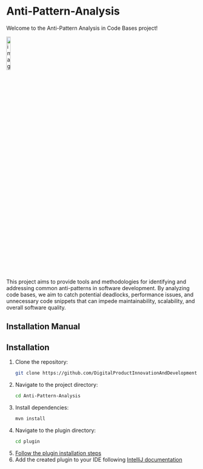 # Anti-Pattern-Analysis

Welcome to the Anti-Pattern Analysis in Code Bases project!

<img src="https://github.com/DigitalProductInnovationAndDevelopment/Anti-Pattern-Analysis/assets/58306766/dfb0b129-83c0-42fd-852b-778c87da46b8" alt="image" width=15% height=15%/>
<br>
<br>
<br>
<br>
This project aims to provide tools and methodologies for identifying and addressing common anti-patterns in software development. By analyzing code bases, we aim to catch potential deadlocks, performance issues, and unnecessary code snippets that can impede maintainability, scalability, and overall software quality.

## Installation Manual

## Installation

1. Clone the repository:
   ```bash
   git clone https://github.com/DigitalProductInnovationAndDevelopment/Anti-Pattern-Analysis.git
   ```
2. Navigate to the project directory:
   ```bash
   cd Anti-Pattern-Analysis
   ```
3. Install dependencies:
   ```bash
   mvn install
   ```
4. Navigate to the plugin directory:
   ```bash
   cd plugin
   ```
5. [Follow the plugin installation steps](/plugin/README.md)
6. Add the created plugin to your IDE following [IntelliJ documentation](https://www.jetbrains.com/help/idea/managing-plugins.html#install_plugin_from_disk)
